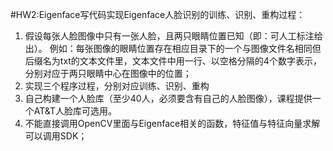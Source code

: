 #HW2:Eigenface写代码实现Eigenface人脸识别的训练、识别、重构过程：
1. 假设每张人脸图像中只有一张人脸，且两只眼睛位置已知（即：可人工标注给出）。
例如：每张图像的眼睛位置存在相应目录下的一个与图像文件名相同但后缀名为txt的文本文件里，文本文件中用一行、以空格分隔的4个数字表示，分别对应于两只眼睛中心在图像中的位置；
2. 实现三个程序过程，分别对应训练、识别、重构
3. 自己构建一个人脸库（至少40人，必须要含有自己的人脸图像），课程提供一个AT&T人脸库可选用。
4. 不能直接调用OpenCV里面与Eigenface相关的函数，特征值与特征向量求解可以调用SDK；
